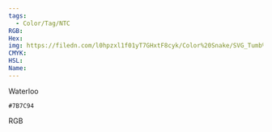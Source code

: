```yaml
---
tags:
  - Color/Tag/NTC
RGB:
Hex:
img: https://filedn.com/l0hpzxl1f01yT7GHxtF8cyk/Color%20Snake/SVG_Tumb%20Mass%20No%20Name/7B7C94.svg
CMYK:
HSL:
Name:
---
```

Waterloo 
```palette
#7B7C94
```
RGB
